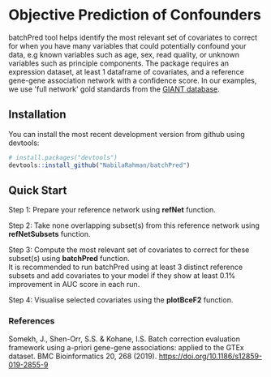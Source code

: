 # Objective Prediction of Confounders
batchPred tool helps identify the most relevant set of covariates to correct for when you have many variables that could potentially confound your data, e.g known variables such as age, sex, read quality, or unknown variables such as principle components. The package requires an expression dataset, at least 1 dataframe of covariates, and a reference gene-gene association network with a confidence score. In our examples, we use 'full network' gold standards from the [GIANT database](http://giant.princeton.edu/download).

## Installation
You can install the most recent development version from github
using devtools:

``` r
# install.packages("devtools")
devtools::install_github("NabilaRahman/batchPred")
```

## Quick Start
Step 1: Prepare your reference network using **refNet** function.  
  
Step 2: Take none overlapping subset(s) from this reference network using **refNetSubsets** function.
  
Step 3: Compute the most relevant set of covariates to correct for these subset(s) using **batchPred** function.  
It is recommended to run batchPred using at least 3 distinct reference subsets and add covariates to your model if they show at least 0.1% improvement in AUC score in each run. 
  
Step 4: Visualise selected covariates using the **plotBceF2** function.

### References 
Somekh, J., Shen-Orr, S.S. & Kohane, I.S. Batch correction evaluation framework using a-priori gene-gene associations: applied to the GTEx dataset. BMC Bioinformatics 20, 268 (2019). https://doi.org/10.1186/s12859-019-2855-9
